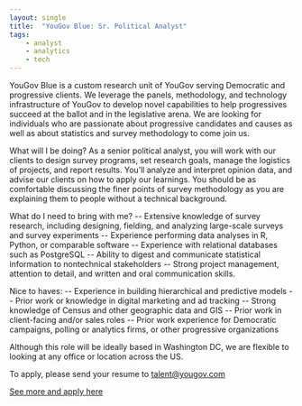 ```yaml
---
layout: single
title:  "YouGov Blue: Sr. Political Analyst"
tags: 
    - analyst
    - analytics
    - tech
---
```


YouGov Blue is a custom research unit of YouGov serving Democratic and progressive clients. We leverage the panels, methodology, and technology infrastructure of YouGov to develop novel capabilities to help progressives succeed at the ballot and in the legislative arena. We are looking for individuals who are passionate about progressive candidates and causes as well as about statistics and survey methodology to come join us.

What will I be doing?
As a senior political analyst, you will work with our clients to design survey programs, set research goals, manage the logistics of projects, and report results. You’ll analyze and interpret opinion data, and advise our clients on how to apply our learnings. You should be as comfortable discussing the finer points of survey methodology as you are explaining them to people without a technical background.

What do I need to bring with me?
-- Extensive knowledge of survey research, including designing, fielding, and analyzing large-scale surveys and survey experiments
-- Experience performing data analyses in R, Python, or comparable software
-- Experience with relational databases such as PostgreSQL
-- Ability to digest and communicate statistical information to
nontechnical stakeholders
-- Strong project management, attention to detail, and written and oral communication skills. 

Nice to haves:
-- Experience in building hierarchical and predictive models
-- Prior work or knowledge in digital marketing and ad tracking
-- Strong knowledge of Census and other geographic data and GIS
-- Prior work in client-facing and/or sales roles
-- Prior work experience for Democratic campaigns, polling or analytics firms, or other progressive organizations

Although this role will be ideally based in Washington DC, we are flexible to looking at any office or location across the US.

To apply, please send your resume to talent@yougov.com

[See more and apply here](https://www.linkedin.com/jobs/cap/view/1187293283/?pathWildcard=1187293283&trk=job_capjs)
